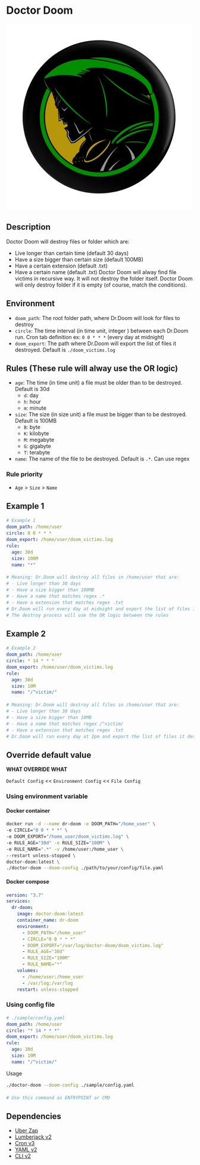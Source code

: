 # Doctor Doom
![Dr.Doom](./images/drdoom-removebg-preview.png)

## Description
Doctor Doom will destroy files or folder which are:
- Live longer than certain time (default 30 days)
- Have a size bigger than certain size (default 100MB)
- Have a certain extension (default .txt)
- Have a certain name (default .txt)
Doctor Doom will alway find file victims in recursive way. It will not destroy the folder itself.
Doctor Doom will only destroy folder if it is empty (of course, match the conditions).

## Environment
- `doom_path`: The root folder path, where Dr.Doom will look for files to destroy
- `circle`: The time interval (in time unit, integer ) between each Dr.Doom run. Cron tab definition ex: `0 0 * * *` (every day at midnight)
- `doom_export`: The path where Dr.Doom will export the list of files it destroyed. Default is `./doom_victims.log`

## Rules (These rule will alway use the OR logic)
- `age`: The time (in time unit) a file must be older than to be destroyed. Default is 30d
  - `d`: day
  - `h`: hour
  - `m`: minute
- `size`: The size (in size unit) a file must be bigger than to be destroyed. Default is 100MB
  - `B`: byte
  - `K`: kilobyte
  - `M`: megabyte
  - `G`: gigabyte
  - `T`: terabyte
- `name`: The name of the file to be destroyed. Default is `.*`. Can use regex

### Rule priority
- `Age` > `Size` > `Name`

## Example 1
```yaml
# Example 1
doom_path: /home/user
circle: 0 0 * * *
doom_export: /home/user/doom_victims.log
rule:
  age: 30d
  size: 100M
  name: "*"

# Meaning: Dr.Doom will destroy all files in /home/user that are:
# - Live longer than 30 days
# - Have a size bigger than 100MB
# - Have a name that matches regex .*
# - Have a extension that matches regex .txt
# Dr.Doom will run every day at midnight and export the list of files it destroyed to /home/user/doom_victims.log
# The destroy process will use the OR logic between the rules
```

## Example 2
```yaml
# Example 2
doom_path: /home/user
circle: * 14 * * *
doom_export: /home/user/doom_victims.log
rule:
  age: 30d
  size: 10M
  name: "/^victim/"

# Meaning: Dr.Doom will destroy all files in /home/user that are:
# - Live longer than 30 days
# - Have a size bigger than 10MB
# - Have a name that matches regex /^victim/
# - Have a extension that matches regex .txt
# Dr.Doom will run every day at 2pm and export the list of files it destroyed to /home/user/doom_victims.log
```

## Override default value
**WHAT OVERRIDE WHAT**

`Default Config` << `Environment Config` << `File Config`

### Using environment variable

#### Docker container
```bash
docker run -d --name dr-doom -e DOOM_PATH="/home_user" \
-e CIRCLE="0 0 * * *" \
-e DOOM_EXPORT="/home_user/doom_victims.log" \
-e RULE_AGE="30d" -e RULE_SIZE="100M" \
-e RULE_NAME=".*" -v /home/user:/home_user \
--restart unless-stopped \
doctor-doom:latest \
./doctor-doom --doom-config ./path/to/your/config/file.yaml
```

#### Docker compose
```yaml
version: "3.7"
services:
  dr-doom:
    image: doctor-doom:latest
    container_name: dr-doom
    environment:
      - DOOM_PATH="/home_user"
      - CIRCLE="0 0 * * *"
      - DOOM_EXPORT="/var/log/doctor-doom/doom_victims.log"
      - RULE_AGE="30d"
      - RULE_SIZE="100M"
      - RULE_NAME="*"
    volumes:
      - /home/user:/home_user
      - /var/log:/var/log
    restart: unless-stopped
```

### Using config file

```yaml
# ./sample/config.yaml
doom_path: /home/user
circle: "* 14 * * *"
doom_export: /home/user/doom_victims.log
rule:
  age: 30d
  size: 10M
  name: "/^victim/"
```

Usage
```bash
./doctor-doom --doom-config ./sample/config.yaml

# Use this command as ENTRYPOINT or CMD
```

## Dependencies
- [Uber Zap](https://github.com/uber-go/zap)
- [Lumberjack v2](https://pkg.go.dev/gopkg.in/natefinch/lumberjack.v2?utm_source=godoc)
- [Cron v3](https://pkg.go.dev/github.com/robfig/cron/v3@v3.0.0)
- [YAML v2](https://pkg.go.dev/gopkg.in/yaml.v2@v2.4.0)
- [CLI v2](https://pkg.go.dev/github.com/urfave/cli/v2@v2.23.6)